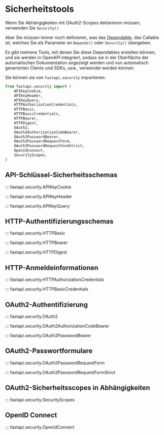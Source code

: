 # Sicherheitstools

Wenn Sie Abhängigkeiten mit OAuth2-Scopes deklarieren müssen, verwenden Sie `Security()`.

Aber Sie müssen immer noch definieren, was das <abbr title="Das von dem abhängt, die zu verwendende Abhängigkeit">Dependable</abbr>, das Callable ist, welches Sie als Parameter an `Depends()` oder `Security()` übergeben.

Es gibt mehrere Tools, mit denen Sie diese Dependables erstellen können, und sie werden in OpenAPI integriert, sodass sie in der Oberfläche der automatischen Dokumentation angezeigt werden und von automatisch generierten Clients und SDKs, usw., verwendet werden können.

Sie können sie von `fastapi.security` importieren:

```python
from fastapi.security import (
    APIKeyCookie,
    APIKeyHeader,
    APIKeyQuery,
    HTTPAuthorizationCredentials,
    HTTPBasic,
    HTTPBasicCredentials,
    HTTPBearer,
    HTTPDigest,
    OAuth2,
    OAuth2AuthorizationCodeBearer,
    OAuth2PasswordBearer,
    OAuth2PasswordRequestForm,
    OAuth2PasswordRequestFormStrict,
    OpenIdConnect,
    SecurityScopes,
)
```

## API-Schlüssel-Sicherheitsschemas

::: fastapi.security.APIKeyCookie

::: fastapi.security.APIKeyHeader

::: fastapi.security.APIKeyQuery

## HTTP-Authentifizierungsschemas

::: fastapi.security.HTTPBasic

::: fastapi.security.HTTPBearer

::: fastapi.security.HTTPDigest

## HTTP-Anmeldeinformationen

::: fastapi.security.HTTPAuthorizationCredentials

::: fastapi.security.HTTPBasicCredentials

## OAuth2-Authentifizierung

::: fastapi.security.OAuth2

::: fastapi.security.OAuth2AuthorizationCodeBearer

::: fastapi.security.OAuth2PasswordBearer

## OAuth2-Passwortformulare

::: fastapi.security.OAuth2PasswordRequestForm

::: fastapi.security.OAuth2PasswordRequestFormStrict

## OAuth2-Sicherheitsscopes in Abhängigkeiten

::: fastapi.security.SecurityScopes

## OpenID Connect

::: fastapi.security.OpenIdConnect
